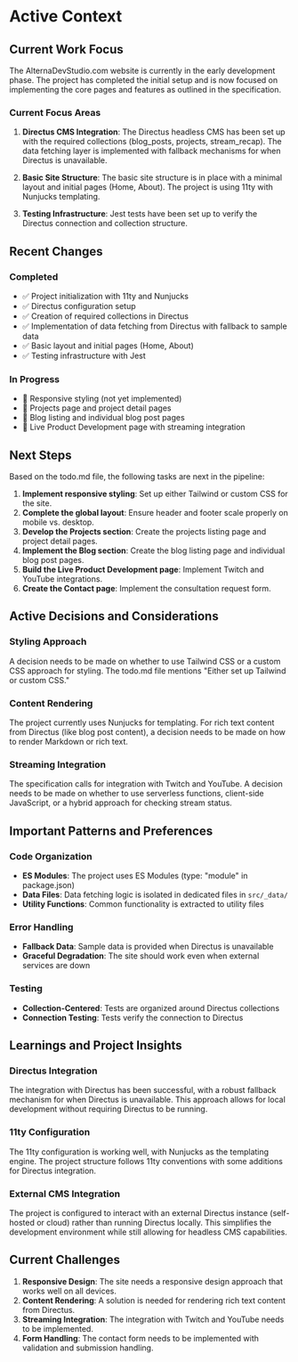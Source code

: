 # Active Context

## Current Work Focus

The AlternaDevStudio.com website is currently in the early development phase. The project has completed the initial setup and is now focused on implementing the core pages and features as outlined in the specification.

### Current Focus Areas

1. **Directus CMS Integration**: The Directus headless CMS has been set up with the required collections (blog_posts, projects, stream_recap). The data fetching layer is implemented with fallback mechanisms for when Directus is unavailable.

2. **Basic Site Structure**: The basic site structure is in place with a minimal layout and initial pages (Home, About). The project is using 11ty with Nunjucks templating.

3. **Testing Infrastructure**: Jest tests have been set up to verify the Directus connection and collection structure.

## Recent Changes

### Completed

- ✅ Project initialization with 11ty and Nunjucks
- ✅ Directus configuration setup
- ✅ Creation of required collections in Directus
- ✅ Implementation of data fetching from Directus with fallback to sample data
- ✅ Basic layout and initial pages (Home, About)
- ✅ Testing infrastructure with Jest

### In Progress

- 🔄 Responsive styling (not yet implemented)
- 🔄 Projects page and project detail pages
- 🔄 Blog listing and individual blog post pages
- 🔄 Live Product Development page with streaming integration

## Next Steps

Based on the todo.md file, the following tasks are next in the pipeline:

1. **Implement responsive styling**: Set up either Tailwind or custom CSS for the site.
2. **Complete the global layout**: Ensure header and footer scale properly on mobile vs. desktop.
3. **Develop the Projects section**: Create the projects listing page and project detail pages.
4. **Implement the Blog section**: Create the blog listing page and individual blog post pages.
5. **Build the Live Product Development page**: Implement Twitch and YouTube integrations.
6. **Create the Contact page**: Implement the consultation request form.

## Active Decisions and Considerations

### Styling Approach

A decision needs to be made on whether to use Tailwind CSS or a custom CSS approach for styling. The todo.md file mentions "Either set up Tailwind or custom CSS."

### Content Rendering

The project currently uses Nunjucks for templating. For rich text content from Directus (like blog post content), a decision needs to be made on how to render Markdown or rich text.

### Streaming Integration

The specification calls for integration with Twitch and YouTube. A decision needs to be made on whether to use serverless functions, client-side JavaScript, or a hybrid approach for checking stream status.

## Important Patterns and Preferences

### Code Organization

- **ES Modules**: The project uses ES Modules (type: "module" in package.json)
- **Data Files**: Data fetching logic is isolated in dedicated files in `src/_data/`
- **Utility Functions**: Common functionality is extracted to utility files

### Error Handling

- **Fallback Data**: Sample data is provided when Directus is unavailable
- **Graceful Degradation**: The site should work even when external services are down

### Testing

- **Collection-Centered**: Tests are organized around Directus collections
- **Connection Testing**: Tests verify the connection to Directus

## Learnings and Project Insights

### Directus Integration

The integration with Directus has been successful, with a robust fallback mechanism for when Directus is unavailable. This approach allows for local development without requiring Directus to be running.

### 11ty Configuration

The 11ty configuration is working well, with Nunjucks as the templating engine. The project structure follows 11ty conventions with some additions for Directus integration.

### External CMS Integration

The project is configured to interact with an external Directus instance (self-hosted or cloud) rather than running Directus locally. This simplifies the development environment while still allowing for headless CMS capabilities.

## Current Challenges

1. **Responsive Design**: The site needs a responsive design approach that works well on all devices.
2. **Content Rendering**: A solution is needed for rendering rich text content from Directus.
3. **Streaming Integration**: The integration with Twitch and YouTube needs to be implemented.
4. **Form Handling**: The contact form needs to be implemented with validation and submission handling.

